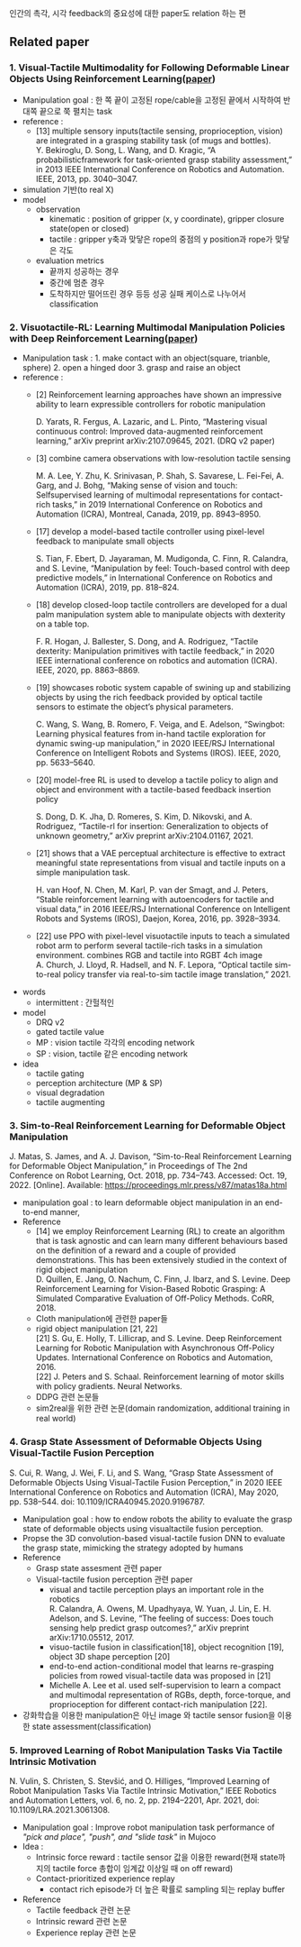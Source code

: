 인간의 촉각, 시각 feedback의 중요성에 대한 paper도 relation 하는 편
## Related paper
### 1. Visual-Tactile Multimodality for Following Deformable Linear Objects Using Reinforcement Learning([paper](https://arxiv.org/abs/2204.00117))
- Manipulation goal : 한 쪽 끝이 고정된 rope/cable을 고정된 끝에서 시작하여 반대쪽 끝으로 쭉 펼치는 task
- reference : 
  - [13] multiple sensory inputs(tactile sensing, proprioception, vision) are integrated in a grasping stability task (of mugs and bottles).  
  Y. Bekiroglu, D. Song, L. Wang, and D. Kragic, “A probabilisticframework for task-oriented grasp stability assessment,” in 2013 IEEE International Conference on Robotics and Automation. IEEE, 2013, pp. 3040–3047.
- simulation 기반(to real X) 
- model
  - observation
    - kinematic : position of gripper (x, y coordinate), gripper closure state(open or closed)
    - tactile : gripper y축과 맞닿은 rope의 중점의 y position과 rope가 맞닿은 각도
  - evaluation metrics
    - 끝까지 성공하는 경우
    - 중간에 멈춘 경우
    - 도착하지만 떨어뜨린 경우 등등 성공 실패 케이스로 나누어서 classification 
### 2. Visuotactile-RL: Learning Multimodal Manipulation Policies with Deep Reinforcement Learning([paper](https://ieeexplore.ieee.org/document/9812019))
- Manipulation task : 1. make contact with an object(square, trianble, sphere) 2. open a hinged door 3. grasp and raise an object
- reference :
  - [2] Reinforcement learning approaches have shown an impressive ability to learn expressible controllers for robotic manipulation  
    
    D. Yarats, R. Fergus, A. Lazaric, and L. Pinto, “Mastering visual continuous control: Improved data-augmented reinforcement learning,” arXiv preprint arXiv:2107.09645, 2021. (DRQ v2 paper)
  - [3] combine camera observations with low-resolution tactile sensing  
      
    M. A. Lee, Y. Zhu, K. Srinivasan, P. Shah, S. Savarese, L. Fei-Fei, A. Garg, and J. Bohg, “Making sense of vision and touch: Selfsupervised learning of multimodal representations for contact-rich tasks,” in 2019 International Conference on Robotics and Automation (ICRA), Montreal, Canada, 2019, pp. 8943–8950.
  - [17] develop a model-based tactile controller using pixel-level feedback to manipulate small objects
  
    S. Tian, F. Ebert, D. Jayaraman, M. Mudigonda, C. Finn, R. Calandra, and S. Levine, “Manipulation by feel: Touch-based control with deep predictive models,” in International Conference on Robotics and Automation (ICRA), 2019, pp. 818–824.
  - [18] develop closed-loop tactile controllers are developed for a dual palm manipulation system able to manipulate objects with dexterity on a table top.
  
    F. R. Hogan, J. Ballester, S. Dong, and A. Rodriguez, “Tactile dexterity: Manipulation primitives with tactile feedback,” in 2020 IEEE international conference on robotics and automation (ICRA). IEEE, 2020, pp. 8863–8869.
  - [19] showcases robotic system capable of swining up and stabilizing objects by using the rich feedback provided by optical tactile sensors to estimate the object’s physical parameters.
  
    C. Wang, S. Wang, B. Romero, F. Veiga, and E. Adelson, “Swingbot: Learning physical features from in-hand tactile exploration for dynamic swing-up manipulation,” in 2020 IEEE/RSJ International Conference on Intelligent Robots and Systems (IROS). IEEE, 2020, pp. 5633–5640.
  - [20] model-free RL is used to develop a tactile policy to align and object and environment with a tactile-based feedback insertion policy
  
    S. Dong, D. K. Jha, D. Romeres, S. Kim, D. Nikovski, and A. Rodriguez, “Tactile-rl for insertion: Generalization to objects of unknown geometry,” arXiv preprint arXiv:2104.01167, 2021.
  - [21] shows that a VAE perceptual architecture is effective to extract meaningful state representations from visual and tactile inputs on a simple manipulation task.
  
    H. van Hoof, N. Chen, M. Karl, P. van der Smagt, and J. Peters, “Stable reinforcement learning with autoencoders for tactile and visual data,” in 2016 IEEE/RSJ International Conference on Intelligent Robots and Systems (IROS), Daejon, Korea, 2016, pp. 3928–3934.
  - [22] use PPO with pixel-level visuotactile inputs to teach a simulated robot arm to perform several tactile-rich tasks in a simulation environment.
    combines RGB and tactile into RGBT 4ch image  
    A. Church, J. Lloyd, R. Hadsell, and N. F. Lepora, “Optical tactile sim-to-real policy transfer via real-to-sim tactile image translation,” 2021. 
- words 
  - intermittent : 간헐적인
- model
  - DRQ v2
  - gated tactile value
  - MP : vision tactile 각각의 encoding network 
  - SP : vision, tactile 같은 encoding network 
- idea
  - tactile gating
  - perception architecture (MP & SP)
  - visual degradation
  - tactile augmenting

### 3. Sim-to-Real Reinforcement Learning for Deformable Object Manipulation  
J. Matas, S. James, and A. J. Davison, “Sim-to-Real Reinforcement Learning for Deformable Object Manipulation,” in Proceedings of The 2nd Conference on Robot Learning, Oct. 2018, pp. 734–743. Accessed: Oct. 19, 2022. [Online]. Available: https://proceedings.mlr.press/v87/matas18a.html
- manipulation goal : to learn deformable object manipulation in an end-to-end manner,
- Reference
  - [14] we employ Reinforcement Learning (RL) to create an algorithm that is task agnostic and can learn many different behaviours based on the definition of a reward and a couple of provided demonstrations. This has been extensively studied in the context of rigid object manipulation  
  D. Quillen, E. Jang, O. Nachum, C. Finn, J. Ibarz, and S. Levine. Deep Reinforcement Learning for Vision-Based Robotic Grasping: A Simulated Comparative Evaluation of Off-Policy Methods. CoRR, 2018.
  - Cloth manipulation에 관련한 paper들
  - rigid object manipulation [21, 22]  
    [21] S. Gu, E. Holly, T. Lillicrap, and S. Levine. Deep Reinforcement Learning for Robotic Manipulation with Asynchronous Off-Policy Updates. International Conference on Robotics and Automation, 2016.  
    [22] J. Peters and S. Schaal. Reinforcement learning of motor skills with policy gradients. Neural Networks.
  - DDPG 관련 논문들
  - sim2real을 위한 관련 논문(domain randomization, additional training in real world)

### 4. Grasp State Assessment of Deformable Objects Using Visual-Tactile Fusion Perception  
S. Cui, R. Wang, J. Wei, F. Li, and S. Wang, “Grasp State Assessment of Deformable Objects Using Visual-Tactile Fusion Perception,” in 2020 IEEE International Conference on Robotics and Automation (ICRA), May 2020, pp. 538–544. doi: 10.1109/ICRA40945.2020.9196787.
- Manipulation goal : how to endow robots the ability to evaluate the grasp state of deformable objects using visualtactile fusion perception.
- Propse the 3D convolution-based visual-tactile fusion DNN to evaluate the grasp state, mimicking the strategy adopted by humans
- Reference
  - Grasp state assesment 관련 paper
  - Visual-tactile fusion perception 관련 paper
    - visual and tactile perception plays an important role in the robotics  
    R. Calandra, A. Owens, M. Upadhyaya, W. Yuan, J. Lin, E. H. Adelson, and S. Levine, “The feeling of success: Does touch sensing help predict grasp outcomes?,” arXiv preprint arXiv:1710.05512, 2017.
    - visuo-tactile fusion in classification[18], object recognition [19], object 3D shape perception [20]
    - end-to-end action-conditional model that learns re-grasping policies from rowed visual-tactile data was proposed in [21]
    - Michelle A. Lee et al. used self-supervision to learn a compact and multimodal representation of RGBs, depth, force-torque, and proprioception for different contact-rich manipulation [22].
- 강화학습을 이용한 manipulation은 아닌 image 와 tactile sensor fusion을 이용한 state assessment(classification)

### 5. Improved Learning of Robot Manipulation Tasks Via Tactile Intrinsic Motivation  
N. Vulin, S. Christen, S. Stevšić, and O. Hilliges, “Improved Learning of Robot Manipulation Tasks Via Tactile Intrinsic Motivation,” IEEE Robotics and Automation Letters, vol. 6, no. 2, pp. 2194–2201, Apr. 2021, doi: 10.1109/LRA.2021.3061308.
- Manipulation goal : Improve robot manipulation task performance of *"pick and place", "push", and "slide task"*  in Mujoco
- Idea :
  - Intrinsic force reward : tactile sensor 값을 이용한 reward(현재 state까지의 tactile force 총합이 임계값 이상일 때 on off reward)
  - Contact-prioritized experience replay
    - contact rich episode가 더 높은 확률로 sampling 되는 replay buffer
- Reference
  - Tactile feedback 관련 논문
  - Intrinsic reward 관련 논문
  - Experience replay 관련 논문